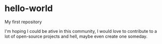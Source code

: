 # hello-world
My first repository

I'm hoping I could be ative in this community, I would love to contribute to a lot of open-source projects and hell, maybe even create one someday.
